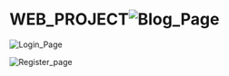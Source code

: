 # WEB_PROJECT![Blog_Page](https://user-images.githubusercontent.com/95668553/183535032-708f6719-1b3d-4b3b-90e0-1bf25b5423ff.jpg)

![Login_Page](https://user-images.githubusercontent.com/95668553/183535034-61c2c535-9684-4bc6-844c-d18d8fc5f3da.jpg)

![Register_page](https://user-images.githubusercontent.com/95668553/183535036-44088070-dee2-4d73-8eca-31786022ba6a.jpg)
